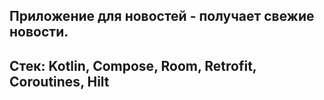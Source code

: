 ## Приложение для новостей - получает свежие новости. 
## Стек: Kotlin, Compose, Room, Retrofit, Coroutines, Hilt
